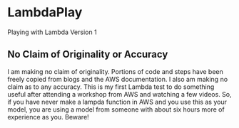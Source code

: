 # LambdaPlay
Playing with Lambda Version 1
## No Claim of Originality or Accuracy
I am making no claim of originality. Portions of code and steps have been freely copied from blogs and the AWS documentation. I also am making no claim as to any accuracy. This is my first Lambda test to do something useful after attending a workshop from AWS and watching a few videos. So, if you have never make a lampda function in AWS and you use this as your model, you are using a model from someone with about six hours more of experience as you. Beware!

